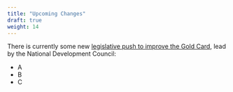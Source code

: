 ```yaml
---
title: "Upcoming Changes"
draft: true
weight: 14
---
```


There is currently some new [legislative push to improve the Gold Card](https://www.ndc.gov.tw/en/Content_List.aspx?n=999F9864EFDB5F6F&upn=6CE244D6E7DAF831), lead by the National Development Council:

- A
- B
- C
